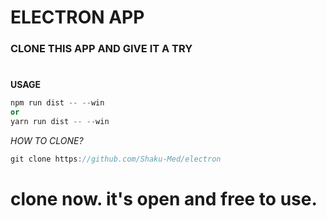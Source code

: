 # ELECTRON APP
### CLONE THIS APP AND GIVE IT A TRY
#
**USAGE**
```c++
npm run dist -- --win
or
yarn run dist -- --win
```

_HOW TO CLONE?_
```c#
git clone https://github.com/Shaku-Med/electron
```

# clone now. it's open and free to use.
